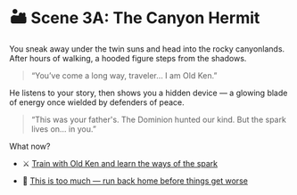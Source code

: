 
# 🏜️ Scene 3A: The Canyon Hermit

You sneak away under the twin suns and head into the rocky canyonlands. After hours of walking, a hooded figure steps from the shadows.

> “You’ve come a long way, traveler… I am Old Ken.”

He listens to your story, then shows you a hidden device — a glowing blade of energy once wielded by defenders of peace.

> “This was your father's. The Dominion hunted our kind. But the spark lives on… in you.”

What now?

- ⚔️ [Train with Old Ken and learn the ways of the spark](../space-battles/scene4A.md)

- 🏃 [This is too much — run back home before things get worse](../space-battles/scene4B.md)
